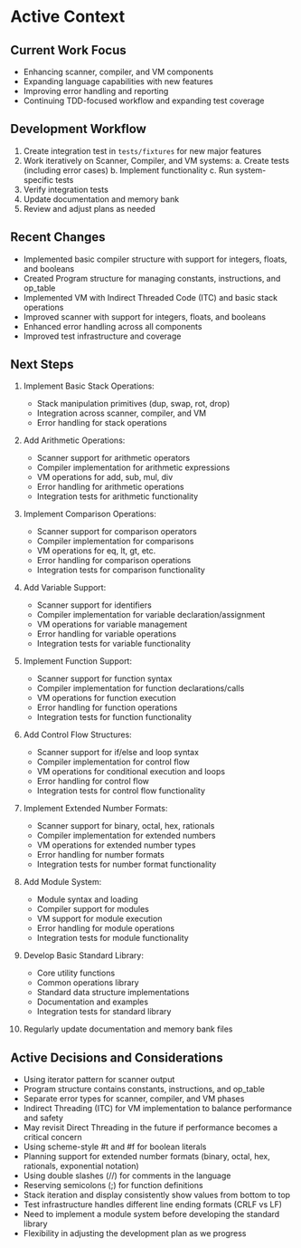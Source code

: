 # Active Context

## Current Work Focus
- Enhancing scanner, compiler, and VM components
- Expanding language capabilities with new features
- Improving error handling and reporting
- Continuing TDD-focused workflow and expanding test coverage

## Development Workflow
1. Create integration test in `tests/fixtures` for new major features
2. Work iteratively on Scanner, Compiler, and VM systems:
   a. Create tests (including error cases)
   b. Implement functionality
   c. Run system-specific tests
3. Verify integration tests
4. Update documentation and memory bank
5. Review and adjust plans as needed

## Recent Changes
- Implemented basic compiler structure with support for integers, floats, and booleans
- Created Program structure for managing constants, instructions, and op_table
- Implemented VM with Indirect Threaded Code (ITC) and basic stack operations
- Improved scanner with support for integers, floats, and booleans
- Enhanced error handling across all components
- Improved test infrastructure and coverage

## Next Steps
1. Implement Basic Stack Operations:
   - Stack manipulation primitives (dup, swap, rot, drop)
   - Integration across scanner, compiler, and VM
   - Error handling for stack operations

2. Add Arithmetic Operations:
   - Scanner support for arithmetic operators
   - Compiler implementation for arithmetic expressions
   - VM operations for add, sub, mul, div
   - Error handling for arithmetic operations
   - Integration tests for arithmetic functionality

3. Implement Comparison Operations:
   - Scanner support for comparison operators
   - Compiler implementation for comparisons
   - VM operations for eq, lt, gt, etc.
   - Error handling for comparison operations
   - Integration tests for comparison functionality

4. Add Variable Support:
   - Scanner support for identifiers
   - Compiler implementation for variable declaration/assignment
   - VM operations for variable management
   - Error handling for variable operations
   - Integration tests for variable functionality

5. Implement Function Support:
   - Scanner support for function syntax
   - Compiler implementation for function declarations/calls
   - VM operations for function execution
   - Error handling for function operations
   - Integration tests for function functionality

6. Add Control Flow Structures:
   - Scanner support for if/else and loop syntax
   - Compiler implementation for control flow
   - VM operations for conditional execution and loops
   - Error handling for control flow
   - Integration tests for control flow functionality

7. Implement Extended Number Formats:
   - Scanner support for binary, octal, hex, rationals
   - Compiler implementation for extended numbers
   - VM operations for extended number types
   - Error handling for number formats
   - Integration tests for number format functionality

8. Add Module System:
   - Module syntax and loading
   - Compiler support for modules
   - VM support for module execution
   - Error handling for module operations
   - Integration tests for module functionality

9. Develop Basic Standard Library:
   - Core utility functions
   - Common operations library
   - Standard data structure implementations
   - Documentation and examples
   - Integration tests for standard library

10. Regularly update documentation and memory bank files

## Active Decisions and Considerations
- Using iterator pattern for scanner output
- Program structure contains constants, instructions, and op_table
- Separate error types for scanner, compiler, and VM phases
- Indirect Threading (ITC) for VM implementation to balance performance and safety
- May revisit Direct Threading in the future if performance becomes a critical concern
- Using scheme-style #t and #f for boolean literals
- Planning support for extended number formats (binary, octal, hex, rationals, exponential notation)
- Using double slashes (//) for comments in the language
- Reserving semicolons (;) for function definitions
- Stack iteration and display consistently show values from bottom to top
- Test infrastructure handles different line ending formats (CRLF vs LF)
- Need to implement a module system before developing the standard library
- Flexibility in adjusting the development plan as we progress
